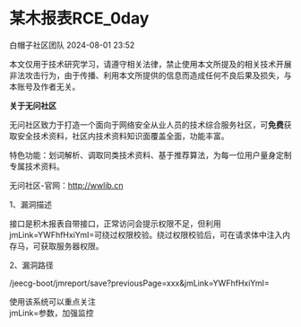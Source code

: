 #  某木报表RCE_0day   
 白帽子社区团队   2024-08-01 23:52  
  
本文仅用于技术研究学习，请遵守相关法律，禁止使用本文所提及的相关技术开展非法攻击行为，由于传播、利用本文所提供的信息而造成任何不良后果及损失，与本账号及作者无关。  
  
**关于无问社区**  
  
  
无问社区致力于打造一个面向于网络安全从业人员的技术综合服务社区，可**免费**获取安全技术资料，社区内技术资料知识面覆盖全面，功能丰富。  
  
  
特色功能：划词解析、调取同类技术资料、基于推荐算法，为每一位用户量身定制专属技术资料。  
  
无问社区-官网：http://wwlib.cn  
  
  
1、漏洞描述  
  
接口是积木报表自带接口，正常访问会提示权限不足，但利用jmLink=YWFhfHxiYmI=可绕过权限校验。绕过权限校验后，可在请求体中注入内存马，可获取服务器权限。  
  
2、漏洞路径  
  
/jeecg-boot/jmreport/save?previousPage=xxx&jmLink=YWFhfHxiYmI=  
  
使用该系统可以重点关注  
jmLink=参数，加强监控  
  
  
